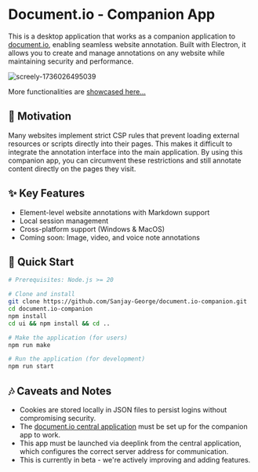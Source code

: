 # Document.io - Companion App

This is a desktop application that works as a companion application to [document.io](https://github.com/Sanjay-George/document.io), enabling seamless website annotation. Built with Electron, it allows you to create and manage annotations on any website while maintaining security and performance.

![screely-1736026495039](https://github.com/user-attachments/assets/ce662841-0d6c-4f37-a9a9-1f901253af69)

More functionalities are [showcased here...](https://github.com/Sanjay-George/document.io-companion/wiki/Showcase)


## 🎯 Motivation

Many websites implement strict CSP rules that prevent loading external resources or scripts directly into their pages. This makes it difficult to integrate the annotation interface into the main application. By using this companion app, you can circumvent these restrictions and still annotate content directly on the pages they visit. 

## ✨ Key Features

- Element-level website annotations with Markdown support
- Local session management
- Cross-platform support (Windows & MacOS)
- Coming soon: Image, video, and voice note annotations

## 🚀 Quick Start

```bash
# Prerequisites: Node.js >= 20

# Clone and install
git clone https://github.com/Sanjay-George/document.io-companion.git
cd document.io-companion
npm install
cd ui && npm install && cd ..

# Make the application (for users)
npm run make

# Run the application (for development)
npm run start
```

## 🎶 Caveats and Notes
- Cookies are stored locally in JSON files to persist logins without compromising security.
- The [document.io central application](https://github.com/Sanjay-George/document.io) must be set up for the companion app to work.
- This app must be launched via deeplink from the central application, which configures the correct server address for communication.
- This is currently in beta - we're actively improving and adding features.



